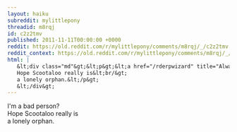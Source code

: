 ```yaml
---
layout: haiku
subreddit: mylittlepony
threadid: m8rqj
id: c2z2tmv
published: 2011-11-11T00:00:00 +0000
reddit: https://old.reddit.com/r/mylittlepony/comments/m8rqj/_/c2z2tmv
reddit_context: https://old.reddit.com/r/mylittlepony/comments/m8rqj/_/c2z2tmv?context=3
html: |
   &lt;div class="md"&gt;&lt;p&gt;&lt;a href="/rderpwizard" title="Always Relevant / Desire Her Survival / Paper Bag Princess"&gt;&lt;/a&gt; I&amp;#39;m a bad person?&lt;br/&gt;
   Hope Scootaloo really is&lt;br/&gt;
   a lonely orphan.&lt;/p&gt;
   &lt;/div&gt;
---
```


[](/rderpwizard "Always Relevant / Desire Her Survival / Paper Bag Princess") I'm a bad person?  
Hope Scootaloo really is  
a lonely orphan.
